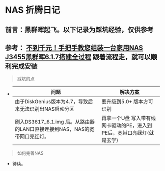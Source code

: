 # NAS 折腾日记
<!--
 * @Author: WannTonn
 * @Date: 2021-07-10 23:12:41
 * @Description: 
 * @FilePath: /wanntonn.github.io/_posts/2021-07-10.NAS.md
-->
## 前言：黑群晖起飞。以下记录为踩坑经验，仅供参考
## 参考： [不到千元！手把手教您组装一台家用NAS J3455黑群晖6.1.7搭建全过程](https://post.smzdm.com/p/ag82zdd3/) 跟着流程走，就可以顺利完成安装

> 踩坑的点

  - |问题| 解决方案|
    |-|-|
    |由于DiskGenius版本为4.7，导致后来无法识别出NAS启动分区|要升级到5.0+ 版本方可识别|
    |刷入DS3617_6.1.img 后。从路由器的LAN口直接连接到NAS，NAS的宽带网口亮红灯。|再拿一个U盘 写入带有线网卡驱动的PE，进入到PE后，宽带口亮绿灯(就是玄学)|

> 如何完善NAS
- 待续。